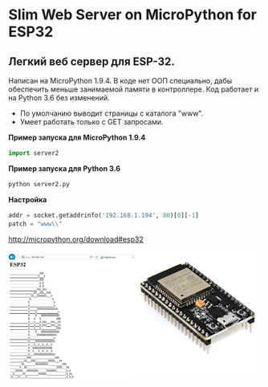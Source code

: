 # Slim Web Server on MicroPython for ESP32

Легкий веб сервер для ESP-32. 
---
Написан на MicroPython 1.9.4. В коде нет ООП специально, дабы обеспечить меньше занимаемой памяти в контроллере. Код работает и на Python 3.6 без изменений.

* По умолчанию выводит страницы с каталога "www".
* Умеет работать только с GET запросами.

**Пример запуска для MicroPython 1.9.4**
 
```python
import server2
```
**Пример запуска для Python 3.6**
```python
python server2.py
```
**Настройка**
```python
addr = socket.getaddrinfo('192.168.1.194', 80)[0][-1]
patch = "www\\"
```
http://micropython.org/download#esp32

<img align="left" width="50%" height="50%" src="cover.png">
<img align="left" width="50%" height="50%" src="image.png">

